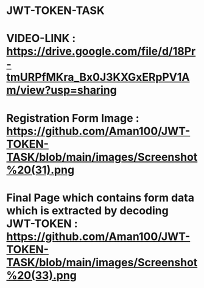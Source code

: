 # JWT-TOKEN-TASK
# VIDEO-LINK : https://drive.google.com/file/d/18Pr-tmURPfMKra_Bx0J3KXGxERpPV1Am/view?usp=sharing
# Registration Form Image : https://github.com/Aman100/JWT-TOKEN-TASK/blob/main/images/Screenshot%20(31).png
# Final Page which contains form data which is extracted by decoding JWT-TOKEN : https://github.com/Aman100/JWT-TOKEN-TASK/blob/main/images/Screenshot%20(33).png

